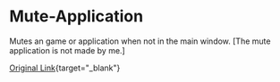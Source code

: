 # Mute-Application
Mutes an game or application when not in the main window. [The mute application is not made by me.]


[Original Link](https://superuser.com/questions/1438597/how-do-i-make-windows-mute-background-applications){target="_blank"}
